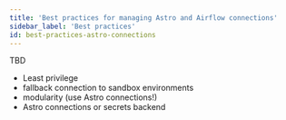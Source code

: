 ```yaml
---
title: 'Best practices for managing Astro and Airflow connections'
sidebar_label: 'Best practices'
id: best-practices-astro-connections
---
```


TBD

- Least privilege
- fallback connection to sandbox environments
- modularity (use Astro connections!)
- Astro connections or secrets backend